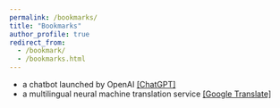 ```yaml
---
permalink: /bookmarks/
title: "Bookmarks"
author_profile: true
redirect_from: 
  - /bookmark/
  - /bookmarks.html
---
```


* a chatbot launched by OpenAI <a href="https://chat.openai.com/">[ChatGPT]</a>
* a multilingual neural machine translation service <a href="https://translate.google.com/">[Google Translate]</a>

